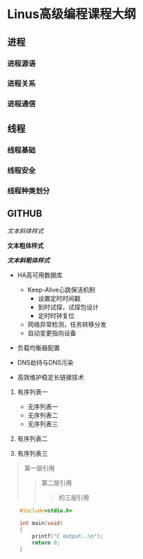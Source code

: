 
# Linus高级编程课程大纲

## 进程

### 进程源语
### 进程关系
### 进程通信

## 线程

### 线程基础
### 线程安全
### 线程种类划分

## GITHUB



*文本斜体样式*

**文本粗体样式**

***文本斜粗体样式***

* HA高可用数据库
	* Keep-Alive心跳保活机制
		* 设置定时时间戳
		* 到时试探，试探包设计
		* 定时时钟复位
	* 网络异常检测，任务转移分发
	* 自动变更指向设备

* 负载均衡器配置

* DNS劫持与DNS污染

* 高效维护稳定长链接技术

1. 有序列表一
	* 无序列表一
	* 无序列表二
	* 无序列表三
2. 有序列表二

3. 有序列表三

> 第一层引用
>> 第二层引用
>>> 的三层引用

```c
	#include<stdio.h>

	int main(void)
	{
		printf("C output..\n");
		return 0;
	}
```
